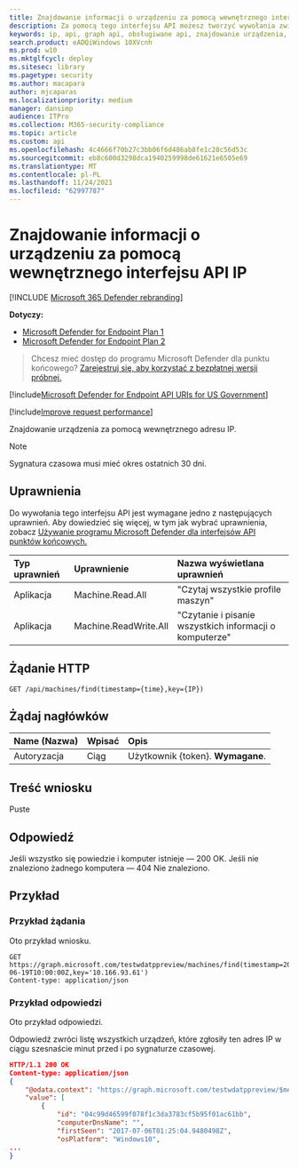 ```yaml
---
title: Znajdowanie informacji o urządzeniu za pomocą wewnętrznego interfejsu API IP
description: Za pomocą tego interfejsu API możesz tworzyć wywołania związane ze znajdowaniem pozycji urządzenia wokół określonej sygnatury czasowej według wewnętrznego adresu IP.
keywords: ip, api, graph api, obsługiwane api, znajdowanie urządzenia, informacje o urządzeniu
search.product: eADQiWindows 10XVcnh
ms.prod: w10
ms.mktglfcycl: deploy
ms.sitesec: library
ms.pagetype: security
ms.author: macapara
author: mjcaparas
ms.localizationpriority: medium
manager: dansimp
audience: ITPro
ms.collection: M365-security-compliance
ms.topic: article
ms.custom: api
ms.openlocfilehash: 4c4666f70b27c3bb06f6d486ab8fe1c20c56d53c
ms.sourcegitcommit: eb8c600d3298dca1940259998de61621e6505e69
ms.translationtype: MT
ms.contentlocale: pl-PL
ms.lasthandoff: 11/24/2021
ms.locfileid: "62997787"
---
```

# <a name="find-device-information-by-internal-ip-api"></a>Znajdowanie informacji o urządzeniu za pomocą wewnętrznego interfejsu API IP

[!INCLUDE [Microsoft 365 Defender rebranding](../../includes/microsoft-defender.md)]


**Dotyczy:** 
- [Microsoft Defender for Endpoint Plan 1](https://go.microsoft.com/fwlink/?linkid=2154037)
- [Microsoft Defender for Endpoint Plan 2](https://go.microsoft.com/fwlink/?linkid=2154037)

> Chcesz mieć dostęp do programu Microsoft Defender dla punktu końcowego? [Zarejestruj się, aby korzystać z bezpłatnej wersji próbnej.](https://signup.microsoft.com/create-account/signup?products=7f379fee-c4f9-4278-b0a1-e4c8c2fcdf7e&ru=https://aka.ms/MDEp2OpenTrial?ocid=docs-wdatp-exposedapis-abovefoldlink)

[!include[Microsoft Defender for Endpoint API URIs for US Government](../../includes/microsoft-defender-api-usgov.md)]

[!include[Improve request performance](../../includes/improve-request-performance.md)]

Znajdowanie urządzenia za pomocą wewnętrznego adresu IP.

> [!NOTE]
> Sygnatura czasowa musi mieć okres ostatnich 30 dni.

## <a name="permissions"></a>Uprawnienia

Do wywołania tego interfejsu API jest wymagane jedno z następujących uprawnień. Aby dowiedzieć się więcej, w tym jak wybrać uprawnienia, zobacz [Używanie programu Microsoft Defender dla interfejsów API punktów końcowych.](apis-intro.md)

Typ uprawnień|Uprawnienie|Nazwa wyświetlana uprawnień
:---|:---|:---
Aplikacja|Machine.Read.All|"Czytaj wszystkie profile maszyn"
Aplikacja|Machine.ReadWrite.All|"Czytanie i pisanie wszystkich informacji o komputerze"

## <a name="http-request"></a>Żądanie HTTP

```http
GET /api/machines/find(timestamp={time},key={IP})
```

## <a name="request-headers"></a>Żądaj nagłówków

Name (Nazwa)|Wpisać|Opis
:---|:---|:---
Autoryzacja|Ciąg|Użytkownik {token}. **Wymagane**.

## <a name="request-body"></a>Treść wniosku

Puste

## <a name="response"></a>Odpowiedź

Jeśli wszystko się powiedzie i komputer istnieje — 200 OK.
Jeśli nie znaleziono żadnego komputera — 404 Nie znaleziono.

## <a name="example"></a>Przykład

### <a name="request-example"></a>Przykład żądania

Oto przykład wniosku.

```http
GET https://graph.microsoft.com/testwdatppreview/machines/find(timestamp=2018-06-19T10:00:00Z,key='10.166.93.61')
Content-type: application/json
```

### <a name="response-example"></a>Przykład odpowiedzi

Oto przykład odpowiedzi.

Odpowiedź zwróci listę wszystkich urządzeń, które zgłosiły ten adres IP w ciągu szesnaście minut przed i po sygnaturze czasowej.

```json
HTTP/1.1 200 OK
Content-type: application/json
{
    "@odata.context": "https://graph.microsoft.com/testwdatppreview/$metadata#Machines",
    "value": [
        {
            "id": "04c99d46599f078f1c3da3783cf5b95f01ac61bb",
            "computerDnsName": "",
            "firstSeen": "2017-07-06T01:25:04.9480498Z",
            "osPlatform": "Windows10",
...
}
```
